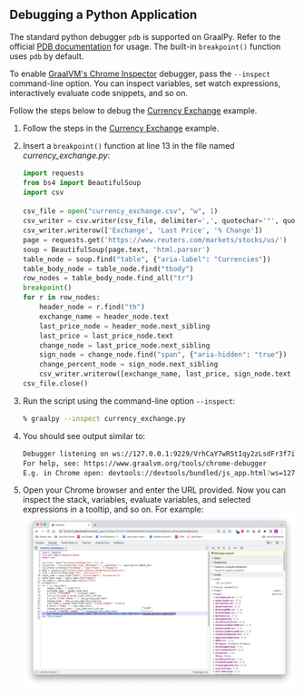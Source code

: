 ## Debugging a Python Application

The standard python debugger `pdb` is supported on GraalPy. 
Refer to the official [PDB documentation](https://docs.python.org/3/library/pdb.html) for usage.
The built-in `breakpoint()` function uses `pdb` by default.

To enable [GraalVM's Chrome Inspector](https://www.graalvm.org/latest/tools/chrome-debugger/) debugger, pass the `--inspect` command-line option.
You can inspect variables, set watch expressions, interactively evaluate code snippets, and so on.

Follow the steps below to debug the [Currency Exchange](/examples/currency_exchange/) example.

1. Follow the steps in the [Currency Exchange](/examples/currency_exchange/) example.

2. Insert a `breakpoint()` function at line 13 in the file named _currency\_exchange.py_:

    ```python
    import requests
    from bs4 import BeautifulSoup
    import csv
      
    csv_file = open("currency_exchange.csv", "w", 1)
    csv_writer = csv.writer(csv_file, delimiter=',', quotechar='"', quoting=csv.QUOTE_ALL)
    csv_writer.writerow(['Exchange', 'Last Price', '% Change'])
    page = requests.get('https://www.reuters.com/markets/stocks/us/')
    soup = BeautifulSoup(page.text, 'html.parser')
    table_node = soup.find("table", {"aria-label": "Currencies"})
    table_body_node = table_node.find("tbody")
    row_nodes = table_body_node.find_all("tr")
    breakpoint()
    for r in row_nodes:
        header_node = r.find("th")
        exchange_name = header_node.text
        last_price_node = header_node.next_sibling
        last_price = last_price_node.text
        change_node = last_price_node.next_sibling
        sign_node = change_node.find("span", {"aria-hidden": "true"})
        change_percent_node = sign_node.next_sibling
        csv_writer.writerow([exchange_name, last_price, sign_node.text + change_percent_node.text])
    csv_file.close()
    ```

3. Run the script using the command-line option `--inspect`:

    ```bash
    % graalpy --inspect currency_exchange.py
    ```

4. You should see output similar to:

    ```bash
    Debugger listening on ws://127.0.0.1:9229/VrhCaY7wR5tIqy2zLsdFr3f7ixY3QB6kVQ0S54_SOMo
    For help, see: https://www.graalvm.org/tools/chrome-debugger
    E.g. in Chrome open: devtools://devtools/bundled/js_app.html?ws=127.0.0.1:9229/VrhCaY7wR5tIqy2zLsdFr3f7ixY3QB6kVQ0S54_SOMo
    ```

5. Open your Chrome browser and enter the URL provided.
Now you can inspect the stack, variables, evaluate variables, and selected expressions in a tooltip, and so on.
For example:
    ![Chrome Inspector](/docs/guides/assets/Chrome_Inspector.png)